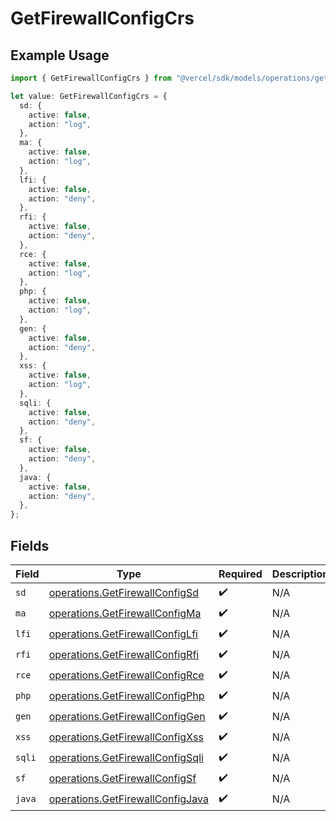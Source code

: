 # GetFirewallConfigCrs

## Example Usage

```typescript
import { GetFirewallConfigCrs } from "@vercel/sdk/models/operations/getfirewallconfig.js";

let value: GetFirewallConfigCrs = {
  sd: {
    active: false,
    action: "log",
  },
  ma: {
    active: false,
    action: "log",
  },
  lfi: {
    active: false,
    action: "deny",
  },
  rfi: {
    active: false,
    action: "deny",
  },
  rce: {
    active: false,
    action: "log",
  },
  php: {
    active: false,
    action: "log",
  },
  gen: {
    active: false,
    action: "deny",
  },
  xss: {
    active: false,
    action: "log",
  },
  sqli: {
    active: false,
    action: "deny",
  },
  sf: {
    active: false,
    action: "deny",
  },
  java: {
    active: false,
    action: "deny",
  },
};
```

## Fields

| Field                                                                                | Type                                                                                 | Required                                                                             | Description                                                                          |
| ------------------------------------------------------------------------------------ | ------------------------------------------------------------------------------------ | ------------------------------------------------------------------------------------ | ------------------------------------------------------------------------------------ |
| `sd`                                                                                 | [operations.GetFirewallConfigSd](../../models/operations/getfirewallconfigsd.md)     | :heavy_check_mark:                                                                   | N/A                                                                                  |
| `ma`                                                                                 | [operations.GetFirewallConfigMa](../../models/operations/getfirewallconfigma.md)     | :heavy_check_mark:                                                                   | N/A                                                                                  |
| `lfi`                                                                                | [operations.GetFirewallConfigLfi](../../models/operations/getfirewallconfiglfi.md)   | :heavy_check_mark:                                                                   | N/A                                                                                  |
| `rfi`                                                                                | [operations.GetFirewallConfigRfi](../../models/operations/getfirewallconfigrfi.md)   | :heavy_check_mark:                                                                   | N/A                                                                                  |
| `rce`                                                                                | [operations.GetFirewallConfigRce](../../models/operations/getfirewallconfigrce.md)   | :heavy_check_mark:                                                                   | N/A                                                                                  |
| `php`                                                                                | [operations.GetFirewallConfigPhp](../../models/operations/getfirewallconfigphp.md)   | :heavy_check_mark:                                                                   | N/A                                                                                  |
| `gen`                                                                                | [operations.GetFirewallConfigGen](../../models/operations/getfirewallconfiggen.md)   | :heavy_check_mark:                                                                   | N/A                                                                                  |
| `xss`                                                                                | [operations.GetFirewallConfigXss](../../models/operations/getfirewallconfigxss.md)   | :heavy_check_mark:                                                                   | N/A                                                                                  |
| `sqli`                                                                               | [operations.GetFirewallConfigSqli](../../models/operations/getfirewallconfigsqli.md) | :heavy_check_mark:                                                                   | N/A                                                                                  |
| `sf`                                                                                 | [operations.GetFirewallConfigSf](../../models/operations/getfirewallconfigsf.md)     | :heavy_check_mark:                                                                   | N/A                                                                                  |
| `java`                                                                               | [operations.GetFirewallConfigJava](../../models/operations/getfirewallconfigjava.md) | :heavy_check_mark:                                                                   | N/A                                                                                  |
